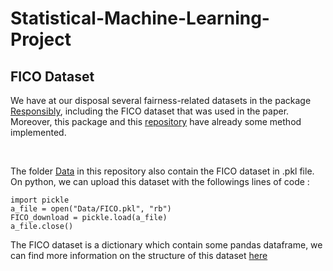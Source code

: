 # Statistical-Machine-Learning-Project

## FICO Dataset

We have at our disposal several fairness-related datasets in the package [Responsibly](https://docs.responsibly.ai), including the FICO dataset that was used in the paper. Moreover, this package and this [repository](https://github.com/fairmlbook/fairmlbook.github.io) have already some method implemented.

<br />

The folder [Data]() in this repository also contain the FICO dataset in .pkl file. On python, we can upload this dataset with the followings lines of code :
```
import pickle
a_file = open("Data/FICO.pkl", "rb")
FICO_download = pickle.load(a_file)
a_file.close()
```

The FICO dataset is a dictionary which contain some pandas dataframe, we can find more information on the structure of this dataset [here](https://docs.responsibly.ai/notebooks/demo-fico-analysis.html)
